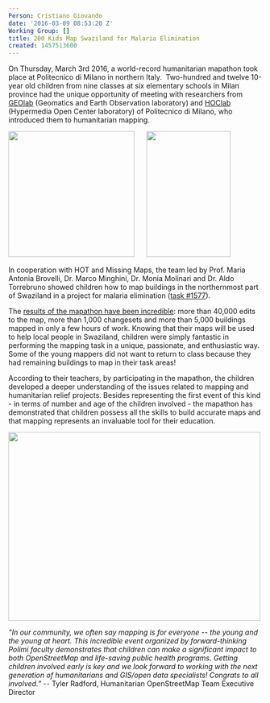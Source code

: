 ```yaml
---
Person: Cristiano Giovando
date: '2016-03-09 08:53:20 Z'
Working Group: []
title: 200 Kids Map Swaziland for Malaria Elimination
created: 1457513600
---
```

<p>On Thursday, March 3rd 2016, a world-record humanitarian&nbsp;mapathon took place at Politecnico di Milano in northern Italy. &nbsp;Two-hundred and twelve 10-year old children from nine classes at six elementary schools in Milan province had the unique opportunity of meeting with researchers from <a href="http://geolab.como.polimi.it/" target="_blank">GEOlab</a> (Geomatics and Earth Observation laboratory) and <a href="http://hoc.elet.polimi.it/hoc/" target="_blank">HOClab</a> (Hypermedia Open Center laboratory) of Politecnico di Milano, who introduced them to humanitarian mapping.</p><p><img class="image-medium" src="/sites/default/files/styles/medium/public/IMG_3068c.jpg?itok=hAqHgRUv" alt="" width="250" height="250">&nbsp; &nbsp; &nbsp;&nbsp;<img class="image-medium" src="/sites/default/files/styles/medium/public/IMG_3178b.jpg?itok=1IPmynVd" alt="" width="167" height="250"></p><p>In cooperation with HOT and Missing Maps, the team led by Prof. Maria Antonia Brovelli, Dr. Marco Minghini, Dr. Monia Molinari and Dr. Aldo Torrebruno showed children how to map buildings in the northernmost part of Swaziland in a project for malaria elimination (<a href="http://tasks.hotosm.org/project/1577" target="_blank">task #1577</a>).</p><p>The <a href="http://resultmaps.neis-one.org/osm-changesets?comment=geolabkids#8/-25.359/32.613" target="_blank">results of the mapathon have been incredible</a>: more than 40,000 edits to the map, more than 1,000 changesets and more than 5,000 buildings mapped in only a few hours of work. Knowing that their maps will be used to help local people in Swaziland, children were simply fantastic in performing the mapping task in a unique, passionate, and enthusiastic way. Some of the young mappers did not want to return to class because they had remaining buildings to map in their task areas!</p><p>According to their teachers, by participating in the mapathon, the children developed a deeper understanding of the issues related to mapping and humanitarian relief projects. Besides representing the first event of this kind - in terms of number and age of the children involved - the mapathon has demonstrated that children possess all the skills to build accurate maps and that mapping represents an invaluable tool for their education.</p><p><img src="/sites/default/files/int7_500.jpg" alt="" width="500" height="375"></p><p><em>“In our community, we often say mapping is for everyone -- the young and the young at heart. This incredible event organized by forward-thinking Polimi faculty demonstrates that children can make a significant impact to both OpenStreetMap and life-saving public health programs. Getting children involved early is key and we look forward to working with the next generation of humanitarians and GIS/open data specialists! Congrats to all involved.”</em> -- Tyler Radford, Humanitarian OpenStreetMap Team Executive Director</p>
